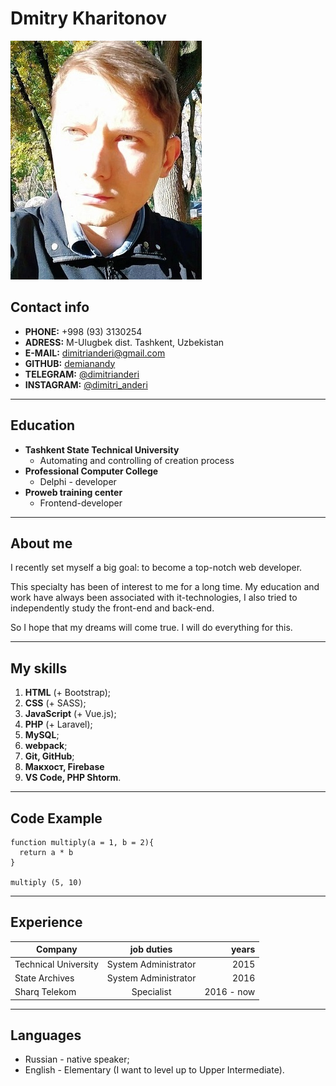 # Dmitry Kharitonov

![My photo](./photo.jpg)

## Contact info


+ __PHONE:__ +998 (93) 3130254
+ __ADRESS:__ M-Ulugbek dist. Tashkent, Uzbekistan
+ __E-MAIL:__ [dimitrianderi@gmail.com][1]
+ __GITHUB:__ [demianandy][2] 
+ __TELEGRAM:__ [@dimitrianderi][3]
+ __INSTAGRAM:__ [@dimitri_anderi][4]

----

## Education
+ __Tashkent State Technical University__
    + Automating and controlling of creation process
+ __Professional Computer College__
    + Delphi - developer
+ __Proweb training center__
    + Frontend-developer

----

## About me

I recently set myself a big goal: to become a top-notch web developer. 

This specialty has been of interest to me for a long time. My education and work have always been associated with it-technologies, I also tried to independently study the front-end and back-end. 

So I hope that my dreams will come true. I will do everything for this.

----

## My skills
1. __HTML__ (+ Bootstrap);
2. __CSS__ (+ SASS);
3. __JavaScript__ (+ Vue.js);
4. __PHP__ (+ Laravel);
5. __MySQL__;
6. __webpack__;
7. __Git, GitHub__;
8. __Макхост, Firebase__
9. __VS Code, PHP Shtorm__.

----

## Code Example

```
function multiply(a = 1, b = 2){
  return a * b
}

multiply (5, 10)
```
----

## Experience

__Company__ | __job duties__ | __years__
--- | :---: | ---:
Technical University | System Administrator | 2015
State Archives | System Administrator | 2016
Sharq Telekom | Specialist | 2016 - now

----

## Languages

+ Russian - native speaker;
+ English - Elementary (I want to level up to Upper Intermediate).

[1]: (dimitrianderi@gmail.com)
[2]: (https://github.com/demianandy)
[3]: (https://t.me/dimitrianderi)
[4]: (https://www.instagram.com/dimitri_anderi/)